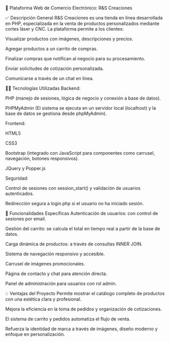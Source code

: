 🛒 Plataforma Web de Comercio Electrónico: R&S Creaciones

✅ Descripción General
R&S Creaciones es una tienda en línea desarrollada en PHP, especializada en la venta de productos personalizados mediante cortes láser y CNC. La plataforma permite a los clientes:

Visualizar productos con imágenes, descripciones y precios.

Agregar productos a un carrito de compras.

Finalizar compras que notifican al negocio para su procesamiento.

Enviar solicitudes de cotización personalizada.

Comunicarse a través de un chat en línea.

🧑‍💻 Tecnologías Utilizadas
Backend:

PHP (manejo de sesiones, lógica de negocio y conexión a base de datos).

PHPMyAdmin (El sistema se ejecuta en un servidor local (localhost) y la base de datos se gestiona desde phpMyAdmin).



Frontend:

HTML5

CSS3

Bootstrap (integrado con JavaScript para componentes como carrusel, navegación, botones responsivos).

JQuery y Popper.js

Seguridad:

Control de sesiones con session_start() y validación de usuarios autenticados.

Redirección segura a login.php si el usuario no ha iniciado sesión.

🔧 Funcionalidades Específicas
Autenticación de usuarios: con control de sesiones por email.

Gestión del carrito: se calcula el total en tiempo real a partir de la base de datos.

Carga dinámica de productos: a través de consultas INNER JOIN.

Sistema de navegación responsivo y accesible.

Carrusel de imágenes promocionales.

Página de contacto y chat para atención directa.

Panel de administración para usuarios con rol admin.

💡 Ventajas del Proyecto
Permite mostrar el catálogo completo de productos con una estética clara y profesional.

Mejora la eficiencia en la toma de pedidos y organización de cotizaciones.

El sistema de carrito y pedidos automatiza el flujo de venta.

Refuerza la identidad de marca a través de imágenes, diseño moderno y enfoque en personalización.


